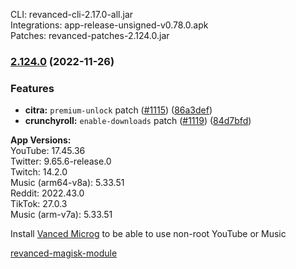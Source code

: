 CLI: revanced-cli-2.17.0-all.jar  
Integrations: app-release-unsigned-v0.78.0.apk  
Patches: revanced-patches-2.124.0.jar  

### [2.124.0](https://github.com/revanced/revanced-patches/compare/v2.123.0...v2.124.0) (2022-11-26)
### Features
* **citra:** `premium-unlock` patch ([#1115](https://github.com/revanced/revanced-patches/issues/1115)) ([86a3def](https://github.com/revanced/revanced-patches/commit/86a3def0f63a0529e44302472afc03cb0c8d566b))
* **crunchyroll:** `enable-downloads` patch ([#1119](https://github.com/revanced/revanced-patches/issues/1119)) ([84d7bfd](https://github.com/revanced/revanced-patches/commit/84d7bfdbf8a6bfc25f52653a1b243f1291eb0da9))

  
**App Versions:**  
YouTube: 17.45.36  
Twitter: 9.65.6-release.0  
Twitch: 14.2.0  
Music (arm64-v8a): 5.33.51  
Reddit: 2022.43.0  
TikTok: 27.0.3  
Music (arm-v7a): 5.33.51  

Install [Vanced Microg](https://github.com/TeamVanced/VancedMicroG/releases) to be able to use non-root YouTube or Music  

[revanced-magisk-module](https://github.com/j-hc/revanced-magisk-module)  
